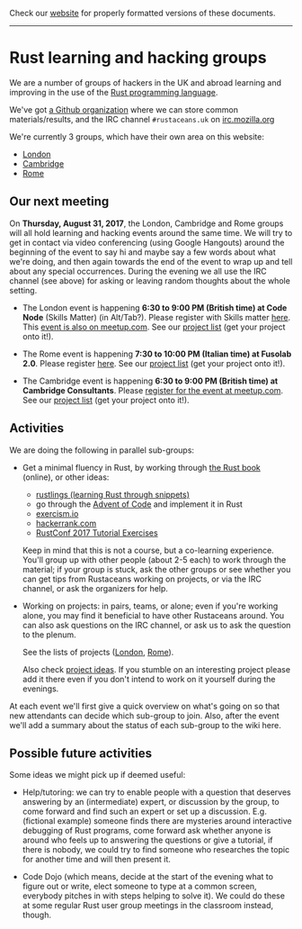 Check our [website](http://rustaceans.uk/) for
properly formatted versions of these documents.

---

# Rust learning and hacking groups

We are a number of groups of hackers in the UK and abroad learning and
improving in the use of the
[Rust programming language](https://www.rust-lang.org/).

We've got [a Github organization](Github.md) where we can store common
materials/results, and the IRC channel `#rustaceans.uk` on
[irc.mozilla.org](https://wiki.mozilla.org/IRC)

We're currently 3 groups, which have their own area on this website:

* [London](London/index.md)
* [Cambridge](Cambridge/index.md)
* [Rome](Rome/index.md)

<!-- ^- add link to your subdirectory once ready -->


## Our next meeting

On **Thursday, August 31, 2017**, the London, Cambridge and Rome
groups will all hold learning and hacking events around the same
time. We will try to get in contact via video conferencing (using
Google Hangouts) around the beginning of the event to say hi and maybe
say a few words about what we're doing, and then again towards the end
of the event to wrap up and tell about any special occurrences. During
the evening we all use the IRC channel (see above) for asking or
leaving random thoughts about the whole setting.

* The London event is happening **6:30 to 9:00 PM (British time) at Code
Node** (Skills Matter) (in Alt/Tab?). Please register with Skills matter
[here](https://skillsmatter.com/meetups/9882-rust-learning-and-hacking-evening-2). This
[event is also on meetup.com](https://www.meetup.com/Rust-London-User-Group/events/242378000/). See
our [project list](London/Projects.md) (get your project onto it!).

* The Rome event is happening **7:30 to 10:00 PM (Italian time) at Fusolab 2.0**. Please register [here](https://www.meetup.com/Rust-Roma/events/242709171/). See our [project list](Rome/Projects.md) (get your project onto it!).

* The Cambridge event is happening **6:30 to 9:00 PM (British time) at Cambridge Consultants**. Please
[register for the event at meetup.com](https://www.meetup.com/Cambridge-Rust-Meetup/events/242409356/). See
our [project list](Cambridge/Projects.md) (get your project onto it!).


## Activities

We are doing the following in parallel sub-groups:

* Get a minimal fluency in Rust, by working through
    [the Rust book](http://doc.rust-lang.org/book/) (online), or other
    ideas:

    * [rustlings (learning Rust through snippets)](https://github.com/carols10cents/rustlings)
    * go through the [Advent of Code](http://adventofcode.com/) and implement it in Rust
    * [exercism.io](http://exercism.io/)
    * [hackerrank.com](https://www.hackerrank.com/)
    * [RustConf 2017 Tutorial Exercises](http://www.rust-tutorials.com/RustConf17/)

    Keep in mind that this is not a course, but a co-learning
    experience. You'll group up with other people (about 2-5 each) to
    work through the material; if your group is stuck, ask the other
    groups or see whether you can get tips from Rustaceans working on
    projects, or via the IRC channel, or ask the organizers for help.

* Working on projects: in pairs, teams, or alone; even if you're
    working alone, you may find it beneficial to have other Rustaceans
    around. You can also ask questions on the IRC channel, or ask us
    to ask the question to the plenum.

    See the lists of projects ([London](London/Projects.md), [Rome](Rome/Projects.md)).

    Also check [project ideas](Project_ideas.md). If you stumble on
    an interesting project please add it there even if you don't
    intend to work on it yourself during the evenings.

At each event we'll first give a quick overview on what's going on so
that new attendants can decide which sub-group to join. Also, after
the event we'll add a summary about the status of each sub-group to
the wiki here.


## Possible future activities

Some ideas we might pick up if deemed useful:

  * Help/tutoring: we can try to enable people with a question that
    deserves answering by an (intermediate) expert, or discussion by
    the group, to come forward and find such an expert or set up a
    discussion. E.g. (fictional example) someone finds there are
    mysteries around interactive debugging of Rust programs, come
    forward ask whether anyone is around who feels up to answering the
    questions or give a tutorial, if there is nobody, we could try to
    find someone who researches the topic for another time and will
    then present it.

  * Code Dojo (which means, decide at the start of the evening what to
    figure out or write, elect someone to type at a common screen,
    everybody pitches in with steps helping to solve it). We could do
    these at some regular Rust user group meetings in the classroom
    instead, though.
